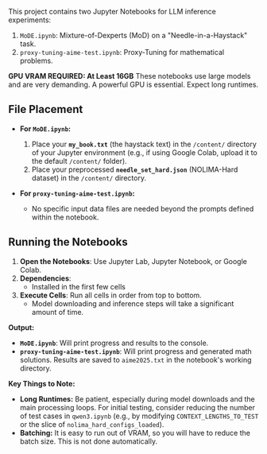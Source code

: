 This project contains two Jupyter Notebooks for LLM inference experiments:
1.  `MoDE.ipynb`: Mixture-of-Dexperts (MoD) on a "Needle-in-a-Haystack" task.
2.  `proxy-tuning-aime-test.ipynb`: Proxy-Tuning for mathematical problems.

**GPU VRAM REQUIRED: At Least 16GB**
These notebooks use large models and are very demanding. A powerful GPU is essential. Expect long runtimes.

## File Placement

*   **For `MoDE.ipynb`:**
    1.  Place your **`my_book.txt`** (the haystack text) in the `/content/` directory of your Jupyter environment (e.g., if using Google Colab, upload it to the default `/content/` folder).
    2.  Place your preprocessed **`needle_set_hard.json`** (NOLIMA-Hard dataset) in the `/content/` directory.

*   **For `proxy-tuning-aime-test.ipynb`:**
    *   No specific input data files are needed beyond the prompts defined within the notebook.

## Running the Notebooks

1.  **Open the Notebooks**: Use Jupyter Lab, Jupyter Notebook, or Google Colab.
2.  **Dependencies**:
    *   Installed in the first few cells
3.  **Execute Cells**: Run all cells in order from top to bottom.
    *   Model downloading and inference steps will take a significant amount of time.

**Output:**
*   **`MoDE.ipynb`**: Will print progress and results to the console.
*   **`proxy-tuning-aime-test.ipynb`**: Will print progress and generated math solutions. Results are saved to `aime2025.txt` in the notebook's working directory. 

**Key Things to Note:**
*   **Long Runtimes:** Be patient, especially during model downloads and the main processing loops. For initial testing, consider reducing the number of test cases in `qwen3.ipynb` (e.g., by modifying `CONTEXT_LENGTHS_TO_TEST` or the slice of `nolima_hard_configs_loaded`).
*   **Batching:** It is easy to run out of VRAM, so you will have to reduce the batch size. This is not done automatically. 
